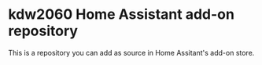 # kdw2060 Home Assistant add-on repository

This is a repository you can add as source in Home Assitant's add-on store.
